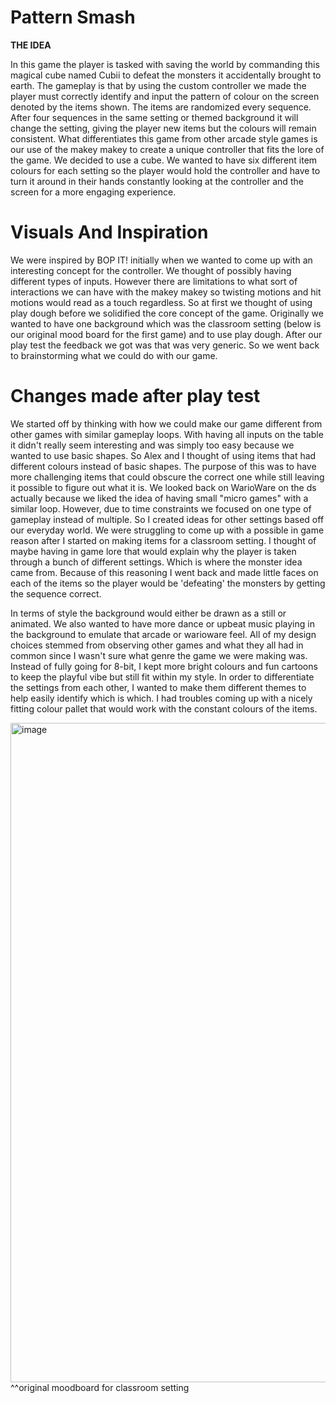 # Pattern Smash

**THE IDEA**

In this game the player is tasked with saving the world by commanding this magical cube named Cubii to defeat the monsters it accidentally brought to earth. The gameplay is that by using the custom controller we made the player must correctly identify and input the pattern of colour on the screen denoted by the items shown. The items are randomized every sequence. After four sequences in the same setting or themed background it will change the setting, giving the player new items but the colours will remain consistent. What differentiates this game from other arcade style games is our use of the makey makey to create a unique controller that fits the lore of the game. We decided to use a cube. We wanted to have six different item colours for each setting so the player would hold the controller and have to turn it around in their hands constantly looking at the controller and the screen for a more engaging experience. 


# Visuals And Inspiration

We were inspired by BOP IT! initially when we wanted to come up with an interesting concept for the controller. We thought of possibly having different types of inputs. However there are limitations to what sort of interactions we can have with the makey makey so twisting motions and hit motions would read as a touch regardless. So at first we thought of using play dough before we solidified the core concept of the game. Originally we wanted to have one background which was the classroom setting (below is our original mood board for the first game) and to use play dough. After our play test the feedback we got was that was very generic. So we went back to brainstorming what we could do with our game. 


# Changes made after play test 

We started off by thinking with how we could make our game different from other games with similar gameplay loops. With having all inputs on the table it didn't really seem interesting and was simply too easy because we wanted to use basic shapes. So Alex and I thought of using items that had different colours instead of basic shapes. The purpose of this was to have more challenging items that could obscure the correct one while still leaving it possible to figure out what it is. We looked back on WarioWare on the ds actually because we liked the idea of having small "micro games" with a similar loop. However, due to time constraints we focused on one type of gameplay instead of multiple. So I created ideas for other settings based off our everyday world. We were struggling to come up with a possible in game reason after I started on making items for a classroom setting. I thought of maybe having in game lore that would explain why the player is taken through a bunch of different settings. Which is where the monster idea came from. Because of this reasoning I went back and made little faces on each of the items so the player would be 'defeating' the monsters by getting the sequence correct. 



In terms of style the background would either be drawn as a still or animated. We also wanted to have more dance or upbeat music playing in the background to emulate that arcade or warioware feel. All of my design choices stemmed from observing other games and what they all had in common since I wasn't sure what genre the game we were making was. Instead of fully going for 8-bit, I kept more bright colours and fun cartoons to keep the playful vibe but still fit within my style. In order to differentiate the settings from each other, I wanted to make them different themes to help easily identify which is which. I had troubles coming up with a nicely fitting colour pallet that would work with the constant colours of the items. 

<img width="1055" alt="image" src="https://user-images.githubusercontent.com/117172826/227338709-f37d2a75-4146-4028-8c75-bf68e68eae1b.png">
^^original moodboard for classroom setting


